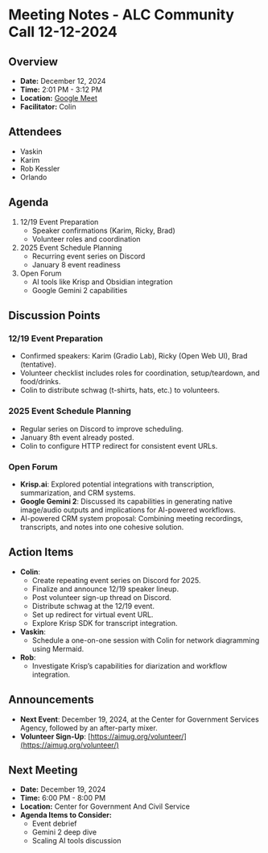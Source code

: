 
# Meeting Notes - ALC Community Call 12-12-2024  

## Overview  
- **Date:** December 12, 2024  
- **Time:** 2:01 PM - 3:12 PM  
- **Location:** [Google Meet](https://meet.google.com/fsm-nawg-cng)  
- **Facilitator:** Colin  

## Attendees  
- Vaskin  
- Karim  
- Rob Kessler  
- Orlando  

## Agenda  
1. 12/19 Event Preparation  
    - Speaker confirmations (Karim, Ricky, Brad)  
    - Volunteer roles and coordination  
2. 2025 Event Schedule Planning  
    - Recurring event series on Discord  
    - January 8 event readiness  
3. Open Forum  
    - AI tools like Krisp and Obsidian integration  
    - Google Gemini 2 capabilities  

## Discussion Points  

### 12/19 Event Preparation  
- Confirmed speakers: Karim (Gradio Lab), Ricky (Open Web UI), Brad (tentative).  
- Volunteer checklist includes roles for coordination, setup/teardown, and food/drinks.  
- Colin to distribute schwag (t-shirts, hats, etc.) to volunteers.  

### 2025 Event Schedule Planning  
- Regular series on Discord to improve scheduling.  
- January 8th event already posted.  
- Colin to configure HTTP redirect for consistent event URLs.  

### Open Forum  
- **Krisp.ai**: Explored potential integrations with transcription, summarization, and CRM systems.  
- **Google Gemini 2**: Discussed its capabilities in generating native image/audio outputs and implications for AI-powered workflows.  
- AI-powered CRM system proposal: Combining meeting recordings, transcripts, and notes into one cohesive solution.  

## Action Items  
- **Colin**:  
    - Create repeating event series on Discord for 2025.  
    - Finalize and announce 12/19 speaker lineup.  
    - Post volunteer sign-up thread on Discord.  
    - Distribute schwag at the 12/19 event.  
    - Set up redirect for virtual event URL.  
    - Explore Krisp SDK for transcript integration.  
- **Vaskin**:  
    - Schedule a one-on-one session with Colin for network diagramming using Mermaid.  
- **Rob**:  
    - Investigate Krisp’s capabilities for diarization and workflow integration.  

## Announcements  
- **Next Event**: December 19, 2024, at the Center for Government Services Agency, followed by an after-party mixer.  
- **Volunteer Sign-Up**: [https://aimug.org/volunteer/](https://aimug.org/volunteer/)  

## Next Meeting  
- **Date:** December 19, 2024  
- **Time:** 6:00 PM - 8:00 PM  
- **Location:** Center for Government And Civil Service  
- **Agenda Items to Consider:**  
    - Event debrief  
    - Gemini 2 deep dive  
    - Scaling AI tools discussion  
